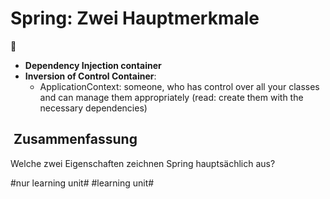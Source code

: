
# Spring: Zwei Hauptmerkmale
🍃

- **Dependency Injection container**
- **Inversion of Control Container**: 
	- ApplicationContext: someone, who has control over all your classes and can manage them appropriately (read: create them with the necessary dependencies)


##  Zusammenfassung
Welche zwei Eigenschaften zeichnen Spring hauptsächlich aus?

#nur learning unit# #learning unit#